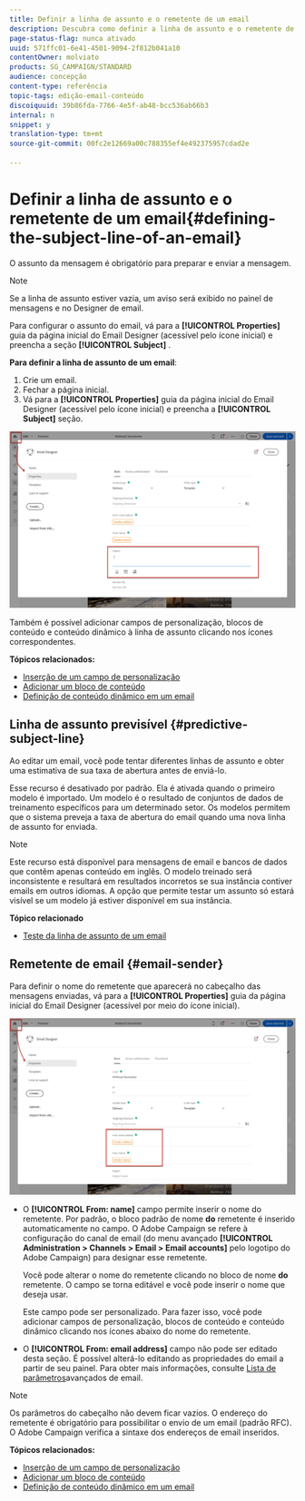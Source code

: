 ```yaml
---
title: Definir a linha de assunto e o remetente de um email
description: Descubra como definir a linha de assunto e o remetente de um email no Designer de email.
page-status-flag: nunca ativado
uuid: 571ffc01-6e41-4501-9094-2f812b041a10
contentOwner: molviato
products: SG_CAMPAIGN/STANDARD
audience: concepção
content-type: referência
topic-tags: edição-email-conteúdo
discoiquuid: 39b86fda-7766-4e5f-ab48-bcc536ab66b3
internal: n
snippet: y
translation-type: tm+mt
source-git-commit: 00fc2e12669a00c788355ef4e492375957cdad2e

---
```



# Definir a linha de assunto e o remetente de um email{#defining-the-subject-line-of-an-email}

O assunto da mensagem é obrigatório para preparar e enviar a mensagem.

>[!NOTE]
>
>Se a linha de assunto estiver vazia, um aviso será exibido no painel de mensagens e no Designer de email.

Para configurar o assunto do email, vá para a **[!UICONTROL Properties]** guia da página inicial do Email Designer (acessível pelo ícone inicial) e preencha a seção **[!UICONTROL Subject]** .

**Para definir a linha de assunto de um email**:

1. Crie um email.
1. Fechar a página inicial.
1. Vá para a **[!UICONTROL Properties]** guia da página inicial do Email Designer (acessível pelo ícone inicial) e preencha a **[!UICONTROL Subject]** seção.

![](assets/email_designer_subject.png)

Também é possível adicionar campos de personalização, blocos de conteúdo e conteúdo dinâmico à linha de assunto clicando nos ícones correspondentes.

**Tópicos relacionados:**

* [Inserção de um campo de personalização](../../designing/using/personalization.md#inserting-a-personalization-field)
* [Adicionar um bloco de conteúdo](../../designing/using/personalization.md#adding-a-content-block)
* [Definição de conteúdo dinâmico em um email](../../designing/using/personalization.md#defining-dynamic-content-in-an-email)

## Linha de assunto previsível {#predictive-subject-line}

Ao editar um email, você pode tentar diferentes linhas de assunto e obter uma estimativa de sua taxa de abertura antes de enviá-lo.

Esse recurso é desativado por padrão. Ela é ativada quando o primeiro modelo é importado. Um modelo é o resultado de conjuntos de dados de treinamento específicos para um determinado setor. Os modelos permitem que o sistema preveja a taxa de abertura do email quando uma nova linha de assunto for enviada.

>[!NOTE]
>
>Este recurso está disponível para mensagens de email e bancos de dados que contêm apenas conteúdo em inglês. O modelo treinado será inconsistente e resultará em resultados incorretos se sua instância contiver emails em outros idiomas. A opção que permite testar um assunto só estará visível se um modelo já estiver disponível em sua instância.

**Tópico relacionado**

* [Teste da linha de assunto de um email](../../sending/using/testing-subject-line-email.md)

## Remetente de email {#email-sender}

Para definir o nome do remetente que aparecerá no cabeçalho das mensagens enviadas, vá para a **[!UICONTROL Properties]** guia da página inicial do Email Designer (acessível por meio do ícone inicial).

![](assets/delivery_content_edition16.png)

* O **[!UICONTROL From: name]** campo permite inserir o nome do remetente. Por padrão, o bloco padrão de nome **do** remetente é inserido automaticamente no campo. O Adobe Campaign se refere à configuração do canal de email (do menu avançado **[!UICONTROL Administration > Channels > Email > Email accounts]** pelo logotipo do Adobe Campaign) para designar esse remetente.

   Você pode alterar o nome do remetente clicando no bloco de nome **do** remetente. O campo se torna editável e você pode inserir o nome que deseja usar.

   Este campo pode ser personalizado. Para fazer isso, você pode adicionar campos de personalização, blocos de conteúdo e conteúdo dinâmico clicando nos ícones abaixo do nome do remetente.

* O **[!UICONTROL From: email address]** campo não pode ser editado desta seção. É possível alterá-lo editando as propriedades do email a partir de seu painel. Para obter mais informações, consulte [Lista de parâmetros](../../administration/using/configuring-email-channel.md#advanced-parameters)avançados de email.

>[!NOTE]
>
>Os parâmetros do cabeçalho não devem ficar vazios. O endereço do remetente é obrigatório para possibilitar o envio de um email (padrão RFC). O Adobe Campaign verifica a sintaxe dos endereços de email inseridos.

**Tópicos relacionados:**

* [Inserção de um campo de personalização](../../designing/using/personalization.md#inserting-a-personalization-field)
* [Adicionar um bloco de conteúdo](../../designing/using/personalization.md#adding-a-content-block)
* [Definição de conteúdo dinâmico em um email](../../designing/using/personalization.md#defining-dynamic-content-in-an-email)
